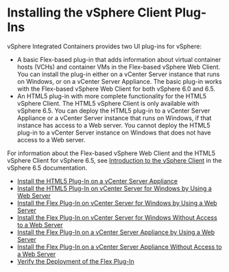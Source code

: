# Installing the vSphere Client Plug-Ins #

vSphere Integrated Containers provides two UI plug-ins for vSphere:

- A basic Flex-based plug-in that adds information about virtual container hosts (VCHs) and container VMs in the Flex-based vSphere Web Client. You can install the plug-in either on a vCenter Server instance that runs on Windows, or on a vCenter Server Appliance. The basic plug-in works with the Flex-based vSphere Web Client for both vSphere 6.0 and 6.5.
- An HTML5 plug-in with more complete functionality for the HTML5 vSphere Client. The HTML5 vSphere Client is only available with vSphere 6.5. You can deploy the HTML5 plug-in to a vCenter Server Appliance or a vCenter Server instance that runs on Windows, if that instance has access to a Web server. You cannot deploy the HTML5 plug-in to a vCenter Server instance on Windows that does not have access to a Web server.  

For information about the Flex-based vSphere Web Client and the HTML5 vSphere Client for vSphere 6.5, see [Introduction to the vSphere Client](https://pubs.vmware.com/vsphere-65/topic/com.vmware.wcsdk.pg.doc/GUID-3379D310-7802-4B62-8292-D11D928459FC.html) in the vSphere 6.5 documentation.

* [Install the HTML5 Plug-In on a vCenter Server Appliance](plugin_h5_vcsa.md)
* [Install the HTML5 Plug-In on vCenter Server for Windows by Using a Web Server](plugin_h5_vc_web.md)
* [Install the Flex Plug-In on vCenter Server for Windows by Using a Web Server](plugin_vc_web.md)
* [Install the Flex Plug-In on vCenter Server for Windows Without Access to a Web Server](plugin_vc_no_web.md)
* [Install the Flex Plug-In on a vCenter Server Appliance by Using a Web Server](plugin_vcsa_web.md)
* [Install the Flex Plug-In on a vCenter Server Appliance Without Access to a Web Server](plugin_vcsa_no_web.md)
* [Verify the Deployment of the Flex Plug-In](plugin_verify_deployment.md)